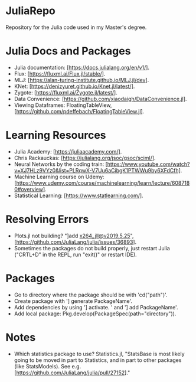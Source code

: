 # JuliaRepo

Repository for the Julia code used in my Master's degree.

# Julia Docs and Packages

* Julia documentation: [https://docs.julialang.org/en/v1/].   
* Flux: [https://fluxml.ai/Flux.jl/stable/].  
* MLJ: [https://alan-turing-institute.github.io/MLJ.jl/dev].  
* KNet: [https://denizyuret.github.io/Knet.jl/latest/].
* Zygote: [https://fluxml.ai/Zygote.jl/latest/].
* Data Convenience: [https://github.com/xiaodaigh/DataConvenience.jl].
* Viewing Dataframes: FloatingTableView, [https://github.com/pdeffebach/FloatingTableView.jl].

# Learning Resources

* Julia Academy: [https://juliaacademy.com/].
* Chris Rackauckas: [https://julialang.org/jsoc/gsoc/sciml/].
* Neural Networks by the coding train: [https://www.youtube.com/watch?v=XJ7HLz9VYz0&list=PLRqwX-V7Uu6aCibgK1PTWWu9by6XFdCfh].
* Machine Learning course on Udemy: [https://www.udemy.com/course/machinelearning/learn/lecture/6087180#overview].
* Statistical Learning: [https://www.statlearning.com/].

# Resolving Errors

* Plots.jl not building? "]add x264_jll@v2019.5.25", [https://github.com/JuliaLang/julia/issues/36893].
* Sometimes the packages do not build properly, just restart Julia ("CRTL+D" in the REPL, run "exit()" or restart IDE).

# Packages

* Go to directory where the package should be with 'cd("path")'.
* Create package with '] generate PackageName'.
* Add dependencies by using '] activate. ' and '] add PackageName'.
* Add local package: Pkg.develop(PackageSpec(path="directory")).

# Notes

* Which statistics package to use?  Statistics.jl, "StatsBase is most likely going to be moved in part to Statistics, and in part to other packages (like StatsModels). See e.g. [https://github.com/JuliaLang/julia/pull/27152]."
